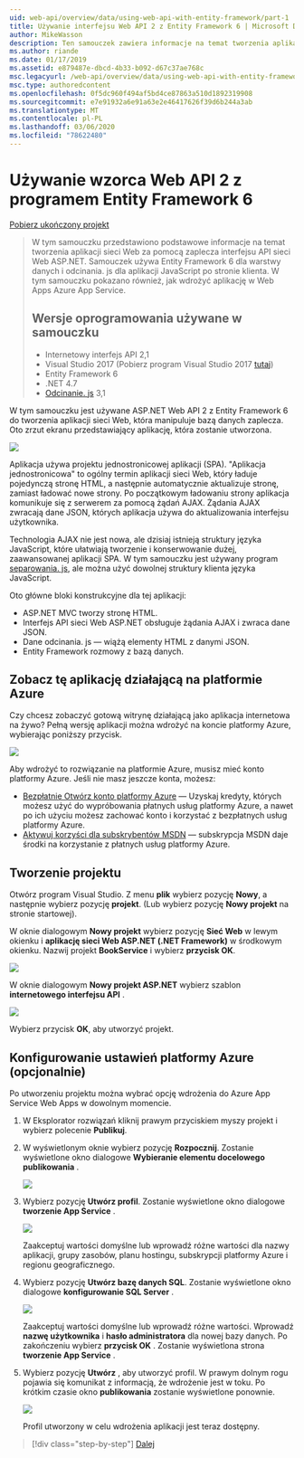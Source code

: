 ```yaml
---
uid: web-api/overview/data/using-web-api-with-entity-framework/part-1
title: Używanie interfejsu Web API 2 z Entity Framework 6 | Microsoft Docs
author: MikeWasson
description: Ten samouczek zawiera informacje na temat tworzenia aplikacji sieci Web za pomocą zaplecza interfejsu API sieci Web ASP.NET. Samouczek używa Entity Framework 6 do rozmieszczenia danych...
ms.author: riande
ms.date: 01/17/2019
ms.assetid: e879487e-dbcd-4b33-b092-d67c37ae768c
msc.legacyurl: /web-api/overview/data/using-web-api-with-entity-framework/part-1
msc.type: authoredcontent
ms.openlocfilehash: 0f5dc960f494af5bd4ce87863a510d1892319908
ms.sourcegitcommit: e7e91932a6e91a63e2e46417626f39d6b244a3ab
ms.translationtype: MT
ms.contentlocale: pl-PL
ms.lasthandoff: 03/06/2020
ms.locfileid: "78622480"
---
```

# <a name="using-web-api-2-with-entity-framework-6"></a>Używanie wzorca Web API 2 z programem Entity Framework 6

[Pobierz ukończony projekt](https://github.com/MikeWasson/BookService)

> W tym samouczku przedstawiono podstawowe informacje na temat tworzenia aplikacji sieci Web za pomocą zaplecza interfejsu API sieci Web ASP.NET. Samouczek używa Entity Framework 6 dla warstwy danych i odcinania. js dla aplikacji JavaScript po stronie klienta. W tym samouczku pokazano również, jak wdrożyć aplikację w Web Apps Azure App Service.
>
> ## <a name="software-versions-used-in-the-tutorial"></a>Wersje oprogramowania używane w samouczku
>
> - Internetowy interfejs API 2,1
> - Visual Studio 2017 (Pobierz program Visual Studio 2017 [tutaj](https://visualstudio.microsoft.com/downloads/?utm_medium=microsoft&utm_source=docs.microsoft.com&utm_campaign=button+cta&utm_content=download+vs2017))
> - Entity Framework 6
> - .NET 4.7
> - [Odcinanie. js](http://knockoutjs.com/) 3,1

W tym samouczku jest używane ASP.NET Web API 2 z Entity Framework 6 do tworzenia aplikacji sieci Web, która manipuluje bazą danych zaplecza. Oto zrzut ekranu przedstawiający aplikację, która zostanie utworzona.

[![](part-1/_static/image2.png)](part-1/_static/image1.png)

Aplikacja używa projektu jednostronicowej aplikacji (SPA). "Aplikacja jednostronicowa" to ogólny termin aplikacji sieci Web, który ładuje pojedynczą stronę HTML, a następnie automatycznie aktualizuje stronę, zamiast ładować nowe strony. Po początkowym ładowaniu strony aplikacja komunikuje się z serwerem za pomocą żądań AJAX. Żądania AJAX zwracają dane JSON, których aplikacja używa do aktualizowania interfejsu użytkownika.

Technologia AJAX nie jest nowa, ale dzisiaj istnieją struktury języka JavaScript, które ułatwiają tworzenie i konserwowanie dużej, zaawansowanej aplikacji SPA. W tym samouczku jest używany program [separowania. js](http://knockoutjs.com/), ale można użyć dowolnej struktury klienta języka JavaScript.

Oto główne bloki konstrukcyjne dla tej aplikacji:

- ASP.NET MVC tworzy stronę HTML.
- Interfejs API sieci Web ASP.NET obsługuje żądania AJAX i zwraca dane JSON.
- Dane odcinania. js — wiążą elementy HTML z danymi JSON.
- Entity Framework rozmowy z bazą danych.

## <a name="see-this-app-running-on-azure"></a>Zobacz tę aplikację działającą na platformie Azure

Czy chcesz zobaczyć gotową witrynę działającą jako aplikacja internetowa na żywo? Pełną wersję aplikacji można wdrożyć na koncie platformy Azure, wybierając poniższy przycisk.

[![](http://azuredeploy.net/deploybutton.png)](https://azuredeploy.net/?WT.mc_id=deploy_azure_aspnet&repository=https://github.com/tfitzmac/BookService)

Aby wdrożyć to rozwiązanie na platformie Azure, musisz mieć konto platformy Azure. Jeśli nie masz jeszcze konta, możesz:

- [Bezpłatnie Otwórz konto platformy Azure](https://azure.microsoft.com/pricing/free-trial/?WT.mc_id=A443DD604) — Uzyskaj kredyty, których możesz użyć do wypróbowania płatnych usług platformy Azure, a nawet po ich użyciu możesz zachować konto i korzystać z bezpłatnych usług platformy Azure.
- [Aktywuj korzyści dla subskrybentów MSDN](https://azure.microsoft.com/pricing/member-offers/msdn-benefits-details/?WT.mc_id=A443DD604) — subskrypcja MSDN daje środki na korzystanie z płatnych usług platformy Azure.

## <a name="create-the-project"></a>Tworzenie projektu

Otwórz program Visual Studio. Z menu **plik** wybierz pozycję **Nowy**, a następnie wybierz pozycję **projekt**. (Lub wybierz pozycję **Nowy projekt** na stronie startowej).

W oknie dialogowym **Nowy projekt** wybierz pozycję **Sieć Web** w lewym okienku i **aplikację sieci Web ASP.NET (.NET Framework)** w środkowym okienku. Nazwij projekt **BookService** i wybierz **przycisk OK**.

[![](part-1/_static/image11.png)](part-1/_static/image11.png)

W oknie dialogowym **Nowy projekt ASP.NET** wybierz szablon **internetowego interfejsu API** .

[![](part-1/_static/image12.png)](part-1/_static/image12.png)

Wybierz przycisk **OK**, aby utworzyć projekt.

## <a name="configure-azure-settings-optional"></a>Konfigurowanie ustawień platformy Azure (opcjonalnie)

Po utworzeniu projektu można wybrać opcję wdrożenia do Azure App Service Web Apps w dowolnym momencie. 

1. W Eksplorator rozwiązań kliknij prawym przyciskiem myszy projekt i wybierz polecenie **Publikuj**.

2. W wyświetlonym oknie wybierz pozycję **Rozpocznij**. Zostanie wyświetlone okno dialogowe **Wybieranie elementu docelowego publikowania** .

   [![](part-1/_static/image14.png)](part-1/_static/image14.png)

3. Wybierz pozycję **Utwórz profil**. Zostanie wyświetlone okno dialogowe **tworzenie App Service** .

   [![](part-1/_static/image15.png)](part-1/_static/image15.png)

   Zaakceptuj wartości domyślne lub wprowadź różne wartości dla nazwy aplikacji, grupy zasobów, planu hostingu, subskrypcji platformy Azure i regionu geograficznego. 

4. Wybierz pozycję **Utwórz bazę danych SQL**. Zostanie wyświetlone okno dialogowe **konfigurowanie SQL Server** . 

   [![](part-1/_static/image16.png)](part-1/_static/image16.png)

   Zaakceptuj wartości domyślne lub wprowadź różne wartości. Wprowadź **nazwę użytkownika** i **hasło administratora** dla nowej bazy danych. Po zakończeniu wybierz **przycisk OK** . Zostanie wyświetlona strona **tworzenie App Service** .

5. Wybierz pozycję **Utwórz** , aby utworzyć profil. W prawym dolnym rogu pojawia się komunikat z informacją, że wdrożenie jest w toku. Po krótkim czasie okno **publikowania** zostanie wyświetlone ponownie.

    [![](part-1/_static/image17.png)](part-1/_static/image17.png)
   
    Profil utworzony w celu wdrożenia aplikacji jest teraz dostępny. 

> [!div class="step-by-step"]
> [Dalej](part-2.md)
